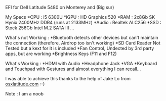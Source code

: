 EFI for Dell Latitude 5480 on Monterey and (Big sur)

My Specs
*CPU : i5 6300U
*iGPU : HD Graphics 520
*RAM : 2x8Gb SK Hynix 2400MHz DDR4 (runs at 2133MHz)
*Audio : Realtek ALC256
*SSD : Stock 256Gb Intel M.2 SATA III
...

What's not Working : 
*Bluetooth detects other devices but can't maintain the connection (therefore, Airdrop too isn't working)
*SD Card Reader Not Tested but a kext for it is included
*Fan Control, Undected by 3rd party apps, but are working
*Brightness Keys (F11 and F12)

What's Working :
*HDMI with Audio
*Headphone Jack
*VGA
*Keyboard and Touchpad with Gestures
and almost everything I can recall...


I was able to achieve this thanks to the help of Jake Lo from [osxlatitude.com](https://osxlatitude.com) :-)

Note : I am a noob

